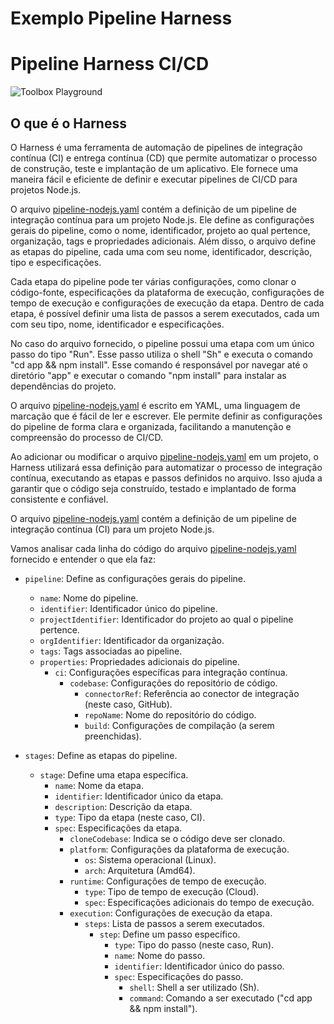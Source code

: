 # Exemplo Pipeline Harness




 # Pipeline Harness CI/CD

![Toolbox Playground](../img/toolbox-playground.png)

## O que é o Harness

O Harness é uma ferramenta de automação de pipelines de integração contínua (CI) e entrega contínua (CD) que permite automatizar o processo de construção, teste e implantação de um aplicativo. Ele fornece uma maneira fácil e eficiente de definir e executar pipelines de CI/CD para projetos Node.js.

O arquivo [pipeline-nodejs.yaml](pipeline-nodejs.yaml) contém a definição de um pipeline de integração contínua para um projeto Node.js. Ele define as configurações gerais do pipeline, como o nome, identificador, projeto ao qual pertence, organização, tags e propriedades adicionais. Além disso, o arquivo define as etapas do pipeline, cada uma com seu nome, identificador, descrição, tipo e especificações.

Cada etapa do pipeline pode ter várias configurações, como clonar o código-fonte, especificações da plataforma de execução, configurações de tempo de execução e configurações de execução da etapa. Dentro de cada etapa, é possível definir uma lista de passos a serem executados, cada um com seu tipo, nome, identificador e especificações.

No caso do arquivo fornecido, o pipeline possui uma etapa com um único passo do tipo "Run". Esse passo utiliza o shell "Sh" e executa o comando "cd app && npm install". Esse comando é responsável por navegar até o diretório "app" e executar o comando "npm install" para instalar as dependências do projeto.

O arquivo [pipeline-nodejs.yaml](pipeline-nodejs.yaml) é escrito em YAML, uma linguagem de marcação que é fácil de ler e escrever. Ele permite definir as configurações do pipeline de forma clara e organizada, facilitando a manutenção e compreensão do processo de CI/CD.

Ao adicionar ou modificar o arquivo [pipeline-nodejs.yaml](pipeline-nodejs.yaml) em um projeto, o Harness utilizará essa definição para automatizar o processo de integração contínua, executando as etapas e passos definidos no arquivo. Isso ajuda a garantir que o código seja construído, testado e implantado de forma consistente e confiável.

O arquivo [pipeline-nodejs.yaml](pipeline-nodejs.yaml) contém a definição de um pipeline de integração contínua (CI) para um projeto Node.js.

Vamos analisar cada linha do código do arquivo [pipeline-nodejs.yaml](pipeline-nodejs.yaml) fornecido e entender o que ela faz:

- `pipeline`: Define as configurações gerais do pipeline.
    - `name`: Nome do pipeline.
    - `identifier`: Identificador único do pipeline.
    - `projectIdentifier`: Identificador do projeto ao qual o pipeline pertence.
    - `orgIdentifier`: Identificador da organização.
    - `tags`: Tags associadas ao pipeline.
    - `properties`: Propriedades adicionais do pipeline.
        - `ci`: Configurações específicas para integração contínua.
            - `codebase`: Configurações do repositório de código.
                - `connectorRef`: Referência ao conector de integração (neste caso, GitHub).
                - `repoName`: Nome do repositório do código.
                - `build`: Configurações de compilação (a serem preenchidas).

- `stages`: Define as etapas do pipeline.
    - `stage`: Define uma etapa específica.
        - `name`: Nome da etapa.
        - `identifier`: Identificador único da etapa.
        - `description`: Descrição da etapa.
        - `type`: Tipo da etapa (neste caso, CI).
        - `spec`: Especificações da etapa.
            - `cloneCodebase`: Indica se o código deve ser clonado.
            - `platform`: Configurações da plataforma de execução.
                - `os`: Sistema operacional (Linux).
                - `arch`: Arquitetura (Amd64).
            - `runtime`: Configurações de tempo de execução.
                - `type`: Tipo de tempo de execução (Cloud).
                - `spec`: Especificações adicionais do tempo de execução.
            - `execution`: Configurações de execução da etapa.
                - `steps`: Lista de passos a serem executados.
                    - `step`: Define um passo específico.
                        - `type`: Tipo do passo (neste caso, Run).
                        - `name`: Nome do passo.
                        - `identifier`: Identificador único do passo.
                        - `spec`: Especificações do passo.
                            - `shell`: Shell a ser utilizado (Sh).
                            - `command`: Comando a ser executado ("cd app && npm install").
